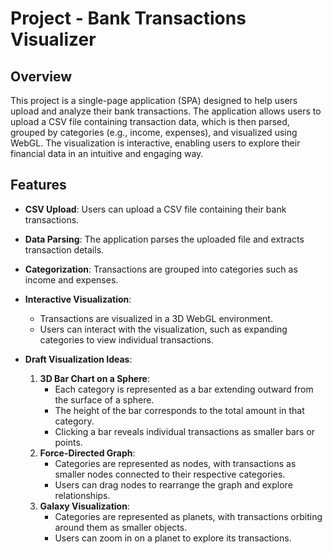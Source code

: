 # Project - Bank Transactions Visualizer

## Overview

This project is a single-page application (SPA) designed to help users upload and analyze their bank transactions. The application allows users to upload a CSV file containing transaction data, which is then parsed, grouped by categories (e.g., income, expenses), and visualized using WebGL. The visualization is interactive, enabling users to explore their financial data in an intuitive and engaging way.

## Features

- **CSV Upload**: Users can upload a CSV file containing their bank transactions.
- **Data Parsing**: The application parses the uploaded file and extracts transaction details.
- **Categorization**: Transactions are grouped into categories such as income and expenses.
- **Interactive Visualization**:

  - Transactions are visualized in a 3D WebGL environment.
  - Users can interact with the visualization, such as expanding categories to view individual transactions.

- **Draft Visualization Ideas**:
  1. **3D Bar Chart on a Sphere**:
     - Each category is represented as a bar extending outward from the surface of a sphere.
     - The height of the bar corresponds to the total amount in that category.
     - Clicking a bar reveals individual transactions as smaller bars or points.
  2. **Force-Directed Graph**:
     - Categories are represented as nodes, with transactions as smaller nodes connected to their respective categories.
     - Users can drag nodes to rearrange the graph and explore relationships.
  3. **Galaxy Visualization**:
     - Categories are represented as planets, with transactions orbiting around them as smaller objects.
     - Users can zoom in on a planet to explore its transactions.
